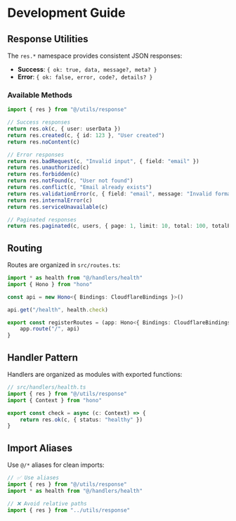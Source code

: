 # Development Guide

## Response Utilities

The `res.*` namespace provides consistent JSON responses:

- **Success**: `{ ok: true, data, message?, meta? }`
- **Error**: `{ ok: false, error, code?, details? }`

### Available Methods

```typescript
import { res } from "@/utils/response"

// Success responses
return res.ok(c, { user: userData })
return res.created(c, { id: 123 }, "User created")
return res.noContent(c)

// Error responses
return res.badRequest(c, "Invalid input", { field: "email" })
return res.unauthorized(c)
return res.forbidden(c)
return res.notFound(c, "User not found")
return res.conflict(c, "Email already exists")
return res.validationError(c, { field: "email", message: "Invalid format" })
return res.internalError(c)
return res.serviceUnavailable(c)

// Paginated responses
return res.paginated(c, users, { page: 1, limit: 10, total: 100, totalPages: 10 })
```

## Routing

Routes are organized in `src/routes.ts`:

```typescript
import * as health from "@/handlers/health"
import { Hono } from "hono"

const api = new Hono<{ Bindings: CloudflareBindings }>()

api.get("/health", health.check)

export const registerRoutes = (app: Hono<{ Bindings: CloudflareBindings }>) => {
	app.route("/", api)
}
```

## Handler Pattern

Handlers are organized as modules with exported functions:

```typescript
// src/handlers/health.ts
import { res } from "@/utils/response"
import { Context } from "hono"

export const check = async (c: Context) => {
	return res.ok(c, { status: "healthy" })
}
```

## Import Aliases

Use `@/*` aliases for clean imports:

```typescript
// ✅ Use aliases
import { res } from "@/utils/response"
import * as health from "@/handlers/health"

// ❌ Avoid relative paths
import { res } from "../utils/response"
```

